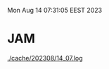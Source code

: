 Mon Aug 14 07:31:05 EEST 2023
# JAM
<a href='./cache/202308/14_07.log'>./cache/202308/14_07.log</a>
